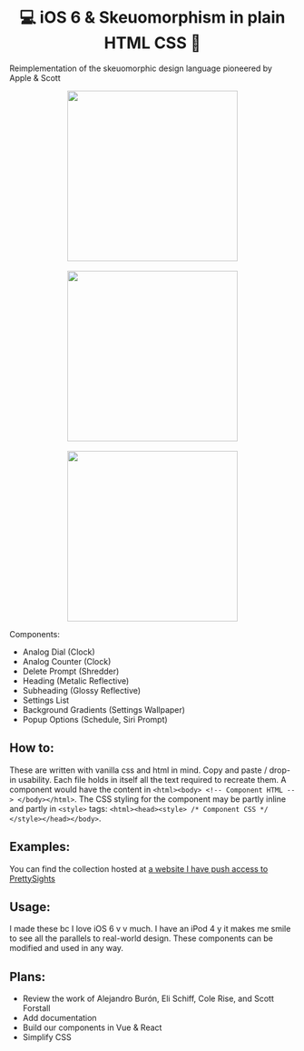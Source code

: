 <h1 align="center">💻 iOS 6 &amp; Skeuomorphism in plain HTML CSS 📱</h1>
Reimplementation of the skeuomorphic design language pioneered by Apple &amp; Scott  
  
<p align="center">
<img align="center" width="300" src="https://github.com/P-Medicado/PS-iOS-6-CSS-Skeuomorphic/blob/master/img/View-Clock-y-Badge.png?raw=true">
<br><br>
<img align="center" width="300" src="https://github.com/P-Medicado/PS-iOS-6-CSS-Skeuomorphic/blob/master/img/View-Subheading.png?raw=true">
<br><br>
<img align="center" src="https://github.com/P-Medicado/PS-iOS-6-CSS-Skeuomorphic/blob/master/img/View-Counter.png?raw=true" width="300">
</p>
  
  Components:  
- Analog Dial (Clock)  
- Analog Counter (Clock)  
- Delete Prompt (Shredder)  
- Heading (Metalic Reflective)  
- Subheading (Glossy Reflective)  
- Settings List  
- Background Gradients (Settings Wallpaper)  
- Popup Options (Schedule, Siri Prompt)  
  
## How to:  
These are written with vanilla css and html in mind. Copy and paste / drop-in usability. Each file holds in itself all the text required to recreate them. A component would have the content in `<html><body> <!-- Component HTML --> </body></html>`. The CSS styling for the component may be partly inline and partly in `<style>` tags: `<html><head><style> /* Component CSS */ </style></head></body>`.  
  
## Examples:  
You can find the collection hosted at [a website I have push access to PrettySights](https://prettysights.com/vsads/css-lounge/)
  
## Usage:  
I made these bc I love iOS 6 v v much. I have an iPod 4 y it makes me smile to see all the parallels to real-world design. These components can be modified and used in any way.  
  
## Plans:  
- Review the work of Alejandro Burón, Eli Schiff, Cole Rise, and Scott Forstall  
- Add documentation  
- Build our components in Vue & React  
- Simplify CSS  
